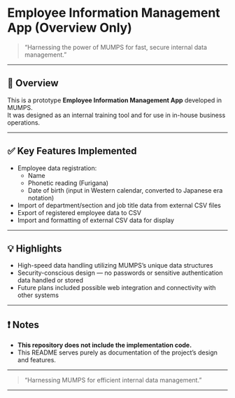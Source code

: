 # Employee Information Management App (Overview Only)

> “Harnessing the power of MUMPS for fast, secure internal data management.”

---

## 📌 Overview

This is a prototype **Employee Information Management App** developed in MUMPS.  
It was designed as an internal training tool and for use in in-house business operations.

---

## ✅ Key Features Implemented

- Employee data registration:
  - Name
  - Phonetic reading (Furigana)
  - Date of birth (input in Western calendar, converted to Japanese era notation)
- Import of department/section and job title data from external CSV files
- Export of registered employee data to CSV
- Import and formatting of external CSV data for display

---

## 💡 Highlights

- High-speed data handling utilizing MUMPS’s unique data structures
- Security-conscious design — no passwords or sensitive authentication data handled or stored
- Future plans included possible web integration and connectivity with other systems

---

## ❗ Notes

- **This repository does not include the implementation code.**  
- This README serves purely as documentation of the project’s design and features.

---

> “Harnessing MUMPS for efficient internal data management.”

---
